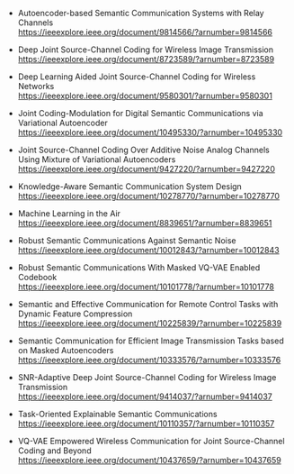 + Autoencoder-based Semantic Communication Systems with Relay Channels  
https://ieeexplore.ieee.org/document/9814566/?arnumber=9814566  

+ Deep Joint Source-Channel Coding for Wireless Image Transmission  
https://ieeexplore.ieee.org/document/8723589/?arnumber=8723589  

+ Deep Learning Aided Joint Source-Channel Coding for Wireless Networks  
https://ieeexplore.ieee.org/document/9580301/?arnumber=9580301  

+ Joint Coding-Modulation for Digital Semantic Communications via Variational Autoencoder  
https://ieeexplore.ieee.org/document/10495330/?arnumber=10495330  

+ Joint Source-Channel Coding Over Additive Noise Analog Channels Using Mixture of Variational Autoencoders  
https://ieeexplore.ieee.org/document/9427220/?arnumber=9427220  

+ Knowledge-Aware Semantic Communication System Design  
https://ieeexplore.ieee.org/document/10278770/?arnumber=10278770  

+ Machine Learning in the Air  
https://ieeexplore.ieee.org/document/8839651/?arnumber=8839651  

+ Robust Semantic Communications Against Semantic Noise  
https://ieeexplore.ieee.org/document/10012843/?arnumber=10012843  

+ Robust Semantic Communications With Masked VQ-VAE Enabled Codebook  
https://ieeexplore.ieee.org/document/10101778/?arnumber=10101778  

+ Semantic and Effective Communication for Remote Control Tasks with Dynamic Feature Compression  
https://ieeexplore.ieee.org/document/10225839/?arnumber=10225839  

+ Semantic Communication for Efficient Image Transmission Tasks based on Masked Autoencoders  
https://ieeexplore.ieee.org/document/10333576/?arnumber=10333576  

+ SNR-Adaptive Deep Joint Source-Channel Coding for Wireless Image Transmission  
https://ieeexplore.ieee.org/document/9414037/?arnumber=9414037  

+ Task-Oriented Explainable Semantic Communications  
https://ieeexplore.ieee.org/document/10110357/?arnumber=10110357  

+ VQ-VAE Empowered Wireless Communication for Joint Source-Channel Coding and Beyond  
https://ieeexplore.ieee.org/document/10437659/?arnumber=10437659  


